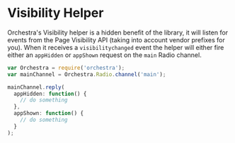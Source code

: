 # Visibility Helper

Orchestra's Visibility helper is a hidden benefit of the library, it will listen for events from the Page Visibility API (taking into account vendor prefixes for you). When it receives a `visibilitychanged` event the helper will either fire either an `appHidden` or `appShown` request on the `main` Radio channel.

```js
var Orchestra = require('orchestra');
var mainChannel = Orchestra.Radio.channel('main');

mainChannel.reply(
  appHidden: function() {
    // do something
  },
  appShown: function() {
    // do something
  }
);
```

